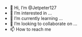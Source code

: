 - 👋 Hi, I’m @Jetpeter127
- 👀 I’m interested in ...
- 🌱 I’m currently learning ...
- 💞️ I’m looking to collaborate on ...
- 📫 How to reach me

<!---
Jetpeter127/Jetpeter127 is a ✨ special ✨ repository because its `README.md` (this file) appears on your GitHub profile.
You can click the Preview link to take a look at your changes.
--->
